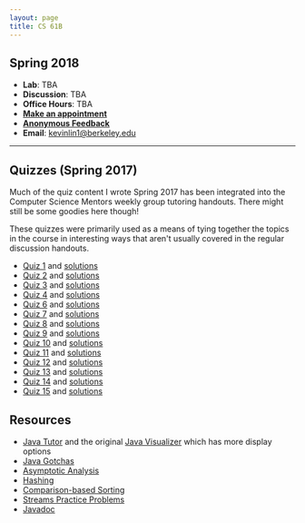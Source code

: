 ```yaml
---
layout: page
title: CS 61B
---
```


## Spring 2018

- **Lab**: TBA
- **Discussion**: TBA
- **Office Hours**: TBA
- **[Make an appointment][calendar appointment]**
- **[Anonymous Feedback][]**
- **Email**: <kevinlin1@berkeley.edu>

----------

## Quizzes (Spring 2017)

Much of the quiz content I wrote Spring 2017 has been integrated into the
Computer Science Mentors weekly group tutoring handouts. There might still be
some goodies here though!

These quizzes were primarily used as a means of tying together the topics in
the course in interesting ways that aren't usually covered in the regular
discussion handouts.

- [Quiz 1](quiz/quiz01.pdf) and [solutions](quiz/quiz01_sol.pdf)
- [Quiz 2](quiz/quiz02.pdf) and [solutions](quiz/quiz02_sol.pdf)
- [Quiz 3](quiz/quiz03.pdf) and [solutions](quiz/quiz03_sol.pdf)
- [Quiz 4](quiz/quiz04.pdf) and [solutions](quiz/quiz04_sol.pdf)
- [Quiz 6](quiz/quiz06.pdf) and [solutions](quiz/quiz06_sol.pdf)
- [Quiz 7](quiz/quiz07.pdf) and [solutions](quiz/quiz07_sol.pdf)
- [Quiz 8](quiz/quiz08.pdf) and [solutions](quiz/quiz08_sol.pdf)
- [Quiz 9](quiz/quiz09.pdf) and [solutions](quiz/quiz09_sol.pdf)
- [Quiz 10](quiz/quiz10.pdf) and [solutions](quiz/quiz10_sol.pdf)
- [Quiz 11](quiz/quiz11.pdf) and [solutions](quiz/quiz11_sol.pdf)
- [Quiz 12](quiz/quiz12.pdf) and [solutions](quiz/quiz12_sol.pdf)
- [Quiz 13](quiz/quiz13.pdf) and [solutions](quiz/quiz13_sol.pdf)
- [Quiz 14](quiz/quiz14.pdf) and [solutions](quiz/quiz14_sol.pdf)
- [Quiz 15](quiz/quiz15.pdf) and [solutions](quiz/quiz15_sol.pdf)

## Resources

- [Java Tutor][] and the original [Java Visualizer][] which has more display options
- [Java Gotchas][]
- [Asymptotic Analysis][]
- [Hashing][]
- [Comparison-based Sorting][sorting]
- [Streams Practice Problems][]
- [Javadoc][]

[datastructur.es]: http://datastructur.es/
[slack]: https://cs61b-sp17-kevin.slack.com/
[calendar appointment]: /meet
[anonymous feedback]: https://docs.google.com/forms/d/e/1FAIpQLSfucwcOEoD1VDpfHVfEUSLIgzojpwIBEjCl6IDKzgrqU_Q-qQ/viewform

[java tutor]: http://www.pythontutor.com/java.html#mode=edit
[java visualizer]: https://cscircles.cemc.uwaterloo.ca/java_visualize/
[javadoc]: https://docs.oracle.com/javase/8/docs/api/
[asymptotic analysis]: http://www.cs61bl.org/su16/materials/lab/lab07/lab07.html
[hashing]: http://www.cs61bl.org/su16/materials/lab/lab15/lab15.html
[sorting]: http://www.cs61bl.org/su16/materials/lab/lab21/lab21.html

[java gotchas]: java-gotchas
[streams practice problems]: https://github.com/kevinlin1/streams

[soda]: http://www.berkeley.edu/map?soda
[cory]: http://www.berkeley.edu/map/?cory
[bechtel]: http://www.berkeley.edu/map/?bechtel
[morgan]: http://www.berkeley.edu/map?morgan
